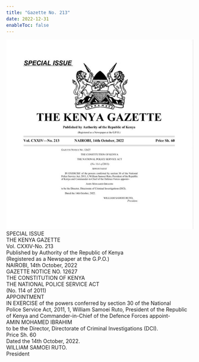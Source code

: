 ```yaml
---
title: "Gazette No. 213"
date: 2022-12-31
enableToc: false
---
```

![](_assets/gazette/New%20CID%20oct%2015.jpg)
SPECIAL ISSUE  
THE KENYA GAZETTE  
Vol. CXXIV-No. 213  
Published by Authority of the Republic of Kenya  
(Registered as a Newspaper at the G.P.O.)  
NAIROBI, 14th October, 2022  
GAZETTE NOTICE NO. 12627  
THE CONSTITUTION OF KENYA  
THE NATIONAL POLICE SERVICE ACT  
(No. 114 of 2011)  
APPOINTMENT  
IN EXERCISE of the powers conferred by section 30 of the National  
Police Service Act, 2011, 1, William Samoei Ruto, President of the Republic  
of Kenya and Commander-in-Chief of the Defence Forces appoint-  
AMIN MOHAMED IBRAHIM  
to be the Director, Directorate of Criminal Investigations (DCI).  
Price Sh. 60  
Dated the 14th October, 2022.  
WILLIAM SAMOEI RUTO.  
President